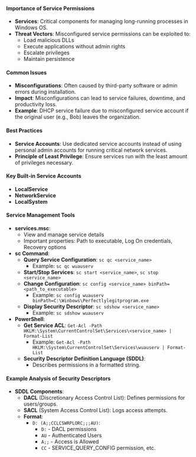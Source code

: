 #### Importance of Service Permissions
- **Services**: Critical components for managing long-running processes in Windows OS.
- **Threat Vectors**: Misconfigured service permissions can be exploited to:
    - Load malicious DLLs
    - Execute applications without admin rights
    - Escalate privileges
    - Maintain persistence


#### Common Issues
- **Misconfigurations**: Often caused by third-party software or admin errors during installation.
- **Impact**: Misconfigurations can lead to service failures, downtime, and productivity loss.
- **Example**: DHCP service failure due to misconfigured service account if the original user (e.g., Bob) leaves the organization.


#### Best Practices
- **Service Accounts**: Use dedicated service accounts instead of using personal admin accounts for running critical network services.
- **Principle of Least Privilege**: Ensure services run with the least amount of privileges necessary.



#### Key Built-in Service Accounts
- **LocalService**
- **NetworkService**
- **LocalSystem**


#### Service Management Tools
- **services.msc**:
    - View and manage service details
    - Important properties: Path to executable, Log On credentials, Recovery options
- **sc Command**:
    - **Query Service Configuration**: `sc qc <service_name>`
        - Example: `sc qc wuauserv`
    - **Start/Stop Services**: `sc start <service_name>`, `sc stop <service_name>`
    - **Change Configuration**: `sc config <service_name> binPath= <path_to_executable>`
        - Example: `sc config wuauserv binPath=C:\Winbows\Perfectlylegitprogram.exe`
    - **Display Security Descriptor**: `sc sdshow <service_name>`
        - Example: `sc sdshow wuauserv`
- **PowerShell**:
    - **Get Service ACL**: `Get-Acl -Path HKLM:\System\CurrentControlSet\Services\<service_name> | Format-List`
        - Example: `Get-Acl -Path HKLM:\System\CurrentControlSet\Services\wuauserv | Format-List`
    - **Security Descriptor Definition Language (SDDL)**:
        - Describes permissions in a formatted string.


#### Example Analysis of Security Descriptors
- **SDDL Components**:
    - **DACL** (Discretionary Access Control List): Defines permissions for users/groups.
    - **SACL** (System Access Control List): Logs access attempts.
    - **Format**:
        - `D: (A;;CCLCSWRPLORC;;;AU)`:
            - `D:` - DACL permissions
            - `AU` - Authenticated Users
            - `A;;` - Access is Allowed
            - `CC` - SERVICE_QUERY_CONFIG permission, etc.